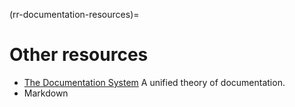 (rr-documentation-resources)=
# Other resources

- [The Documentation System](https://docs.divio.com/documentation-system/) A unified theory of documentation.
- Markdown
